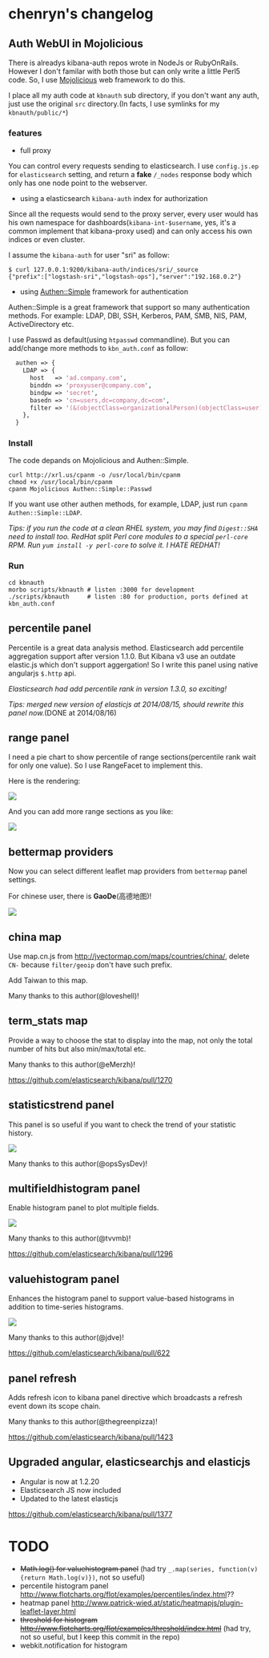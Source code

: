chenryn's changelog
================

## Auth WebUI in Mojolicious

There is alreadys kibana-auth repos wrote in NodeJs or RubyOnRails. However I don't familar with both those but can only write a little Perl5 code. So, I use [Mojolicious](http://mojolicio.us) web framework to do this.

I place all my auth code at `kbnauth` sub directory, if you don't want any auth, just use the original `src` directory.(In facts, I use symlinks for my `kbnauth/public/*`)

### features

* full proxy

You can control every requests sending to elasticsearch. I use `config.js.ep` for `elasticsearch` setting, and return a **fake** `/_nodes` response body which only has one node point to the webserver.

* using a elasticsearch `kibana-auth` index for authorization

Since all the requests would send to the proxy server, every user would has his own namespace for dashboards(`kibana-int-$username`, yes, it's a common implement that kibana-proxy used) and can only access his own indices or even cluster.

I assume the `kibana-auth` for user "sri" as follow:

```
$ curl 127.0.0.1:9200/kibana-auth/indices/sri/_source
{"prefix":["logstash-sri","logstash-ops"],"server":"192.168.0.2"}
```

* using [Authen::Simple](https://metacpan.org/pod/Authen::Simple) framework for authentication

Authen::Simple is a great framework that support so many authentication methods. For example: LDAP, DBI, SSH, Kerberos, PAM, SMB, NIS, PAM, ActiveDirectory etc.

I use Passwd as default(using `htpasswd` commandline). But you can add/change more methods to `kbn_auth.conf` as follow:

```perl
  authen => {
    LDAP => {
      host   => 'ad.company.com',
      binddn => 'proxyuser@company.com',
      bindpw => 'secret',
      basedn => 'cn=users,dc=company,dc=com',
      filter => '(&(objectClass=organizationalPerson)(objectClass=user)(sAMAccountName=%s))'
    },
  }
```

### Install

The code depands on Mojolicious and Authen::Simple.

```
curl http://xrl.us/cpanm -o /usr/local/bin/cpanm
chmod +x /usr/local/bin/cpanm
cpanm Mojolicious Authen::Simple::Passwd
```

If you want use other authen methods, for example, LDAP, just run `cpanm Authen::Simple::LDAP`.

*Tips: if you run the code at a clean RHEL system, you may find `Digest::SHA` need to install too. RedHat split Perl core modules to a special `perl-core` RPM. Run `yum install -y perl-core` to solve it. I HATE REDHAT!*

### Run

```
cd kbnauth
morbo scripts/kbnauth # listen :3000 for development
./scripts/kbnauth     # listen :80 for production, ports defined at kbn_auth.conf
```

## percentile panel

Percentile is a great data analysis method. Elasticsearch add percentile aggregation support after version 1.1.0. But Kibana v3 use an outdate elastic.js which don't support aggergation! So I write this panel using native angularjs `$.http` api.

*Elasticsearch had add percentile rank in version 1.3.0, so exciting!*

*Tips: merged new version of elasticjs at 2014/08/15, should rewrite this panel now.*(DONE at 2014/08/16)

## range panel

I need a pie chart to show percentile of range sections(percentile rank wait for only one value). So I use RangeFacet to implement this.

Here is the rendering:

![](src/img/chenryn_img/range-panel.jpg)

And you can add more range sections as you like:

![](src/img/chenryn_img/range-setting.jpg)

## bettermap providers

Now you can select different leaflet map providers from `bettermap` panel settings.

For chinese user, there is **GaoDe**(高德地图)!

![](src/img/chenryn_img/bettermap-gaode.png)

## china map

Use map.cn.js from <http://jvectormap.com/maps/countries/china/>, delete `CN-` because `filter/geoip` don't have such prefix.

Add Taiwan to this map.

Many thanks to this author(@loveshell)!

## term_stats map

Provide a way to choose the stat to display into the map, not only the total number of hits but also min/max/total etc.

Many thanks to this author(@eMerzh)!

<https://github.com/elasticsearch/kibana/pull/1270>

## statisticstrend panel

This panel is so useful if you want to check the trend of your statistic history.

![](https://raw.githubusercontent.com/opsSysDev/kibana-panels/master/images/statisticstrend/display.png)

Many thanks to this author(@opsSysDev)!

## multifieldhistogram panel

Enable histogram panel to plot multiple fields.

![](https://cloud.githubusercontent.com/assets/5235401/3243726/d3fb976e-f15d-11e3-9f70-119007994c31.png)

Many thanks to this author(@tvvmb)!

<https://github.com/elasticsearch/kibana/pull/1296>

## valuehistogram panel

Enhances the histogram panel to support value-based histograms in addition to time-series histograms.

![](https://camo.githubusercontent.com/53801c754a034c3646874c1029f244edd681863b/68747470733a2f2f662e636c6f75642e6769746875622e636f6d2f6173736574732f333137383838382f313432323636332f38316463613039322d336666652d313165332d383932622d6535656163643834636336662e706e67)

Many thanks to this author(@jdve)!

<https://github.com/elasticsearch/kibana/pull/622>

## panel refresh

Adds refresh icon to kibana panel directive which broadcasts a refresh event down its scope chain.

Many thanks to this author(@thegreenpizza)!

<https://github.com/elasticsearch/kibana/pull/1423>

## Upgraded angular, elasticsearchjs and elasticjs

* Angular is now at 1.2.20
* Elasticsearch JS now included
* Updated to the latest elasticjs

<https://github.com/elasticsearch/kibana/pull/1377>

TODO
=======================

* <del>Math.log() for valuehistogram panel</del> (had try `_.map(series, function(v){return Math.log(v)})`, not so useful)
* percentile histogram panel <http://www.flotcharts.org/flot/examples/percentiles/index.html>??
* heatmap panel <http://www.patrick-wied.at/static/heatmapjs/plugin-leaflet-layer.html>
* <del>threshold for histogram <http://www.flotcharts.org/flot/examples/threshold/index.html></del> (had try, not so useful, but I keep this commit in the repo)
* webkit.notification for histogram
